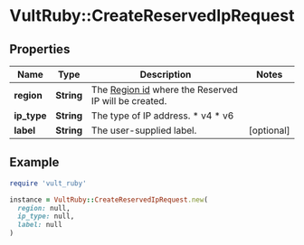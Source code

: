 # VultRuby::CreateReservedIpRequest

## Properties

| Name | Type | Description | Notes |
| ---- | ---- | ----------- | ----- |
| **region** | **String** | The [Region id](#operation/list-regions) where the Reserved IP will be created. |  |
| **ip_type** | **String** | The type of IP address.  * v4 * v6 |  |
| **label** | **String** | The user-supplied label. | [optional] |

## Example

```ruby
require 'vult_ruby'

instance = VultRuby::CreateReservedIpRequest.new(
  region: null,
  ip_type: null,
  label: null
)
```

